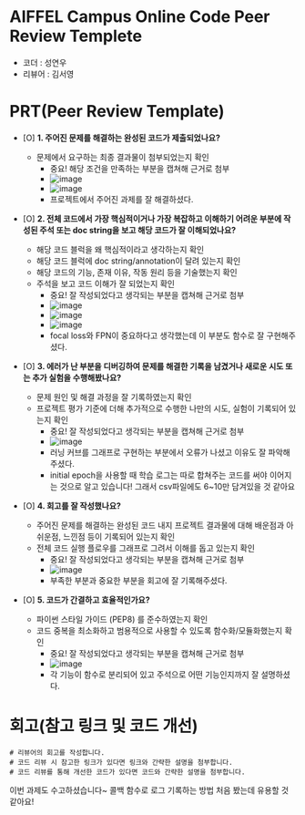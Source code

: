 # AIFFEL Campus Online Code Peer Review Templete
- 코더 : 성연우
- 리뷰어 : 김서영


# PRT(Peer Review Template)
- [O]  **1. 주어진 문제를 해결하는 완성된 코드가 제출되었나요?**
    - 문제에서 요구하는 최종 결과물이 첨부되었는지 확인
        - 중요! 해당 조건을 만족하는 부분을 캡쳐해 근거로 첨부
        - ![image](https://github.com/user-attachments/assets/d9e1e470-db15-4ee1-b627-83e6210bfeb8)
        - ![image](https://github.com/user-attachments/assets/d2f8b473-b2fd-402b-98d6-748eb6b6d37d)
        - 프로젝트에서 주어진 과제를 잘 해결하셨다.
    
- [O]  **2. 전체 코드에서 가장 핵심적이거나 가장 복잡하고 이해하기 어려운 부분에 작성된 
주석 또는 doc string을 보고 해당 코드가 잘 이해되었나요?**
    - 해당 코드 블럭을 왜 핵심적이라고 생각하는지 확인
    - 해당 코드 블럭에 doc string/annotation이 달려 있는지 확인
    - 해당 코드의 기능, 존재 이유, 작동 원리 등을 기술했는지 확인
    - 주석을 보고 코드 이해가 잘 되었는지 확인
        - 중요! 잘 작성되었다고 생각되는 부분을 캡쳐해 근거로 첨부
        - ![image](https://github.com/user-attachments/assets/cfd42c44-3694-4dfe-967c-499abcecbab7)
        - ![image](https://github.com/user-attachments/assets/54c5c9f0-f0e8-4fe5-a453-524991cd0b0e)
        - ![image](https://github.com/user-attachments/assets/6995efe4-7c9d-4504-b943-0d400242668b)
        - focal loss와 FPN이 중요하다고 생각했는데 이 부분도 함수로 잘 구현해주셨다.
        
- [O]  **3. 에러가 난 부분을 디버깅하여 문제를 해결한 기록을 남겼거나
새로운 시도 또는 추가 실험을 수행해봤나요?**
    - 문제 원인 및 해결 과정을 잘 기록하였는지 확인
    - 프로젝트 평가 기준에 더해 추가적으로 수행한 나만의 시도, 
    실험이 기록되어 있는지 확인
        - 중요! 잘 작성되었다고 생각되는 부분을 캡쳐해 근거로 첨부
        - ![image](https://github.com/user-attachments/assets/32c9dd8e-47c9-436e-afa9-8859721eb5df)
        - 러닝 커브를 그래프로 구현하는 부분에서 오류가 나셨고 이유도 잘 파악해주셨다.
        - initial epoch을 사용할 때 학습 로그는 따로 합쳐주는 코드를 써야 이어지는 것으로 알고 있습니다! 그래서 csv파일에도 6~10만 담겨있을 것 같아요
        
- [O]  **4. 회고를 잘 작성했나요?**
    - 주어진 문제를 해결하는 완성된 코드 내지 프로젝트 결과물에 대해
    배운점과 아쉬운점, 느낀점 등이 기록되어 있는지 확인
    - 전체 코드 실행 플로우를 그래프로 그려서 이해를 돕고 있는지 확인
        - 중요! 잘 작성되었다고 생각되는 부분을 캡쳐해 근거로 첨부
        - ![image](https://github.com/user-attachments/assets/c2c66029-e69c-4b2e-b5e5-e4be36cd3a2c)
        - 부족한 부분과 중요한 부분을 회고에 잘 기록해주셨다.
        
- [O]  **5. 코드가 간결하고 효율적인가요?**
    - 파이썬 스타일 가이드 (PEP8) 를 준수하였는지 확인
    - 코드 중복을 최소화하고 범용적으로 사용할 수 있도록 함수화/모듈화했는지 확인
        - 중요! 잘 작성되었다고 생각되는 부분을 캡쳐해 근거로 첨부
        - ![image](https://github.com/user-attachments/assets/148883a8-6506-44d9-86a0-6b440f2b9068)
        - 각 기능이 함수로 분리되어 있고 주석으로 어떤 기능인지까지 잘 설명하셨다.


# 회고(참고 링크 및 코드 개선)
```
# 리뷰어의 회고를 작성합니다.
# 코드 리뷰 시 참고한 링크가 있다면 링크와 간략한 설명을 첨부합니다.
# 코드 리뷰를 통해 개선한 코드가 있다면 코드와 간략한 설명을 첨부합니다.
```
이번 과제도 수고하셨습니다~
콜백 함수로 로그 기록하는 방법 처음 봤는데 유용할 것 같아요!
